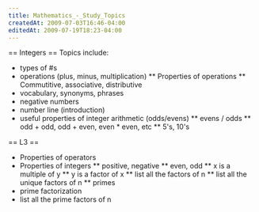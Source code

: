 ```yaml
---
title: Mathematics_-_Study_Topics
createdAt: 2009-07-03T16:46-04:00
editedAt: 2009-07-19T18:23-04:00
---
```


== Integers ==
Topics include:
* types of #s
* operations (plus, minus, multiplication)
** Properties of operations
** Commutitive, associative, distributive
* vocabulary, synonyms, phrases
* negative numbers
* number line (introduction)
* useful properties of integer arithmetic (odds/evens)
** evens / odds
** odd + odd, odd + even, even * even, etc
** 5's, 10's

== L3 ==
* Properties of operators
* Properties of integers
** positive, negative
** even, odd
** x is a multiple of y
** y is a factor of x
** list all the factors of n
** list all the unique factors of n
** primes
* prime factorization
* list all the prime factors of n

